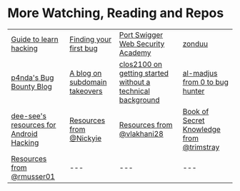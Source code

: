 # More Watching, Reading and Repos



|                                                                                                                                           |                                                                                                                                 |                                                                                                                          |                                                                                                       |
| ----------------------------------------------------------------------------------------------------------------------------------------- | ------------------------------------------------------------------------------------------------------------------------------- | ------------------------------------------------------------------------------------------------------------------------ | ----------------------------------------------------------------------------------------------------- |
| [Guide to learn hacking](https://www.youtube.com/watch?v=2TofunAI6fU)                                                                     | [Finding your first bug](https://portswigger.net/blog/finding-your-first-bug-bounty-hunting-tips-from-the-burp-suite-community) | [Port Swigger Web Security Academy](https://portswigger.net/web-security/learning-path)                                  | [zonduu](https://medium.com/@zonduu/bug-bounty-beginners-guide-683e9d567b9f)                          |
| [p4nda's Bug Bounty Blog](https://enfinlay.github.io/bugbounty/2020/08/15/so-you-wanna-hack.html)                                         | [A blog on subdomain takeovers](https://enfinlay.github.io/sto/ip/domain/bugbounty/2020/09/12/ip-server-domain.html)            | [clos2100 on getting started without a technical background](https://twitter.com/pirateducky/status/1300566000665014275) | [al-madjus from 0 to bug hunter](https://klarsen.net/uncategorized/from-0-to-bug-hunter-my-journey/)  |
| [dee-see's resources for Android Hacking](https://blog.deesee.xyz/android/security/2020/01/13/android-application-hacking-resources.html) | [Resources from @Nickyie](https://github.com/Nickyie/Cybersecurity-Resources)                                                   | [Resources from @vlakhani28](https://github.com/vlakhani28/Cyber-Security-Resources)                                     | [Book of Secret Knowledge from @trimstray](https://github.com/trimstray/the-book-of-secret-knowledge) |
| [Resources from @rmusser01](https://github.com/rmusser01/Infosec\_Reference)                                                              | ---                                                                                                                             | ---                                                                                                                      | ---                                                                                                   |
